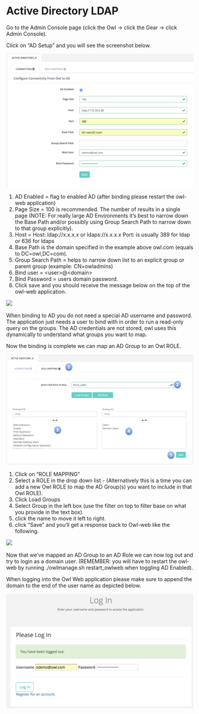# Active Directory LDAP

Go to the Admin Console page (click the Owl -> click the Gear -> click Admin Console).

Click on “AD Setup” and you will see the screenshot below.

![](<../../.gitbook/assets/image (86).png>)

1. AD Enabled = flag to enabled AD (after binding please restart the owl-web application)
2. Page Size = 100 is recommended. The number of results in a single page (NOTE: For really large AD Environments it’s best to narrow down the Base Path and/or possibly using Group Search Path to narrow down to that group explicitly).
3. Host = Host: ldap://x.x.x.x or ldaps://x.x.x.x Port: is usually 389 for ldap or 636 for ldaps
4. Base Path is the domain specified in the example above owl.com (equals to DC=owl,DC=com).
5. Group Search Path = helps to narrow down list to an explicit group or parent group (example: CN=owladmins)
6. Bind user = \<user>@\<domain>
7. Bind Password = users domain password.
8. Click save and you should receive the message below on the top of the owl-web application.

![](https://lh4.googleusercontent.com/Z_btfJeipsC7WQrC2lC80Z9IwmomiBX8VFaNneAgdGOBPRfyArWao7f\_\_C9TEFVXDb0-DyxFpXc3BUrpmhJs20gelNfA8TI7-sVTkyD4aVlV7Q1WUR50dN7MvukyrcBoUysfYgvm)

When binding to AD you do not need a special AD username and password. The application just needs a user to bind with in order to run a read-only query on the groups. The AD credentials are not stored, owl uses this dynamically to understand what groups you want to map.

Now the binding is complete we can map an AD Group to an Owl ROLE.

![](<../../.gitbook/assets/image (85).png>)

1. Click on “ROLE MAPPING”
2. Select a ROLE in the drop down list - (Alternatively this is a time you can add a new Owl ROLE to map the AD Group(s) you want to include in that Owl ROLE).
3. Click Load Groups
4. Select Group in the left box (use the filter on top to filter base on what you provide in the text box).
5. click the name to move it left to right.
6. click “Save” and you’ll get a response back to Owl-web like the following.

![](https://lh5.googleusercontent.com/b6FG3k6y73mbVt9eXl8AG9CORfKRGwvcJhR5pRNtx5F4lkjeWc8ZB6uKSd6M0BpoNmYv6Iw8Aai78XNH4fq3bEe6eITdr5f9DFOy9eBDg5b58KWMf94OZoza8I8cwNPMA3uStoUQ)

Now that we’ve mapped an AD Group to an AD Role we can now log out and try to login as a domain user. (REMEMBER: you will have to restart the owl-web by running ./owlmanage.sh restart_owlweb when toggling AD Enabled).

When logging into the Owl Web application please make sure to append the domain to the end of the user name as depicted below.

![](<../../.gitbook/assets/image (84).png>)

